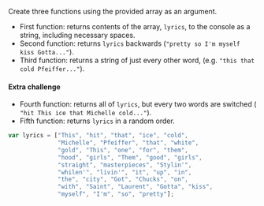 Create three functions using the provided array as an argument.

* First function: returns contents of the array, `lyrics`, to the console as a string, including necessary spaces.
* Second function: returns `lyrics` backwards (`"pretty so I'm myself kiss Gotta..."`).
* Third function: returns a string of just every other word, (e.g. `"this that cold Pfeiffer..."`).

#### Extra challenge

* Fourth function: returns all of `lyrics`, but every two words are switched ( `"hit This ice that Michelle cold..."`).
* Fifth function: returns `lyrics` in a random order.

```js
var lyrics = ["This", "hit", "that", "ice", "cold", 
              "Michelle", "Pfeiffer", "that", "white", 
              "gold", "This", "one", "for", "them", 
              "hood", "girls", "Them", "good", "girls", 
              "straight", "masterpieces", "Stylin'", 
              "whilen'", "livin'", "it", "up", "in", 
              "the", "city", "Got", "Chucks", "on", 
              "with", "Saint", "Laurent", "Gotta", "kiss", 
              "myself", "I'm", "so", "pretty"];
```